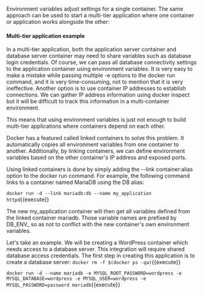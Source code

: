 Environment variables adjust settings for a single container. The same approach can be used to start a multi-tier application where one container or application works alongside the other:


#### Multi-tier application example

In a multi-tier application, both the application server container and database server container may need to share variables such as database login credentials. Of course, we can pass all database connectivity settings to the application container using environment variables. It is very easy to make a mistake while passing multiple -e options to the docker run command, and it is very time-consuming, not to mention that it is very ineffective. Another option is to use container IP addresses to establish connections. We can gather IP address information using docker inspect but it will be difficult to track this information in a multi-container environment.

This means that using environment variables is just not enough to build multi-tier applications where containers depend on each other.

Docker has a featured called linked containers to solve this problem. It automatically copies all environment variables from one container to another. Additionally, by linking containers, we can define environment variables based on the other container's IP address and exposed ports.

Using linked containers is done by simply adding the --link container:alias option to the docker run command. For example, the following command links to a container named MariaDB using the DB alias:

`docker run -d --link mariadb:db --name my_application  httpd`{{execute}}

The new my_application container will then get all variables defined from the linked container mariadb. Those variable names are prefixed by DB_ENV_ so as not to conflict with the new container's own environment variables.


Let's take an example. We will be creating a WordPress container which needs access to a database server. This integration will require shared database access credentials. The first step in creating this application is to create a database server:
`docker rm -f $(docker ps -qa)`{{execute}}

`docker run -d --name mariadb -e MYSQL_ROOT_PASSWORD=wordpress -e MYSQL_DATABASE=wordpress -e MYSQL_USER=wordpress -e MYSQL_PASSWORD=password mariadb`{{execute}}